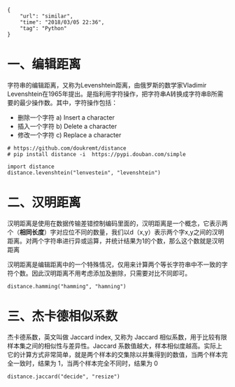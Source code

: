 ```
{
    "url": "similar",
    "time": "2018/03/05 22:36",
    "tag": "Python"
}
```

# 一、编辑距离

字符串的编辑距离，又称为Levenshtein距离，由俄罗斯的数学家Vladimir Levenshtein在1965年提出。是指利用字符操作，把字符串A转换成字符串B所需要的最少操作数。其中，字符操作包括：

- 删除一个字符     a) Insert a character
- 插入一个字符     b) Delete a character
- 修改一个字符     c) Replace a character


```
# https://github.com/doukremt/distance
# pip install distance -i  https://pypi.douban.com/simple

import distance
distance.levenshtein("lenvestein", "levenshtein")
```

# 二、汉明距离

汉明距离是使用在数据传输差错控制编码里面的，汉明距离是一个概念，它表示两个（**相同长度**）字对应位不同的数量，我们以d（x,y）表示两个字x,y之间的汉明距离。对两个字符串进行异或运算，并统计结果为1的个数，那么这个数就是汉明距离

汉明距离是编辑距离中的一个特殊情况，仅用来计算两个等长字符串中不一致的字符个数。因此汉明距离不用考虑添加及删除，只需要对比不同即可。

```
distance.hamming("hamming", "hamning")
```

# 三、杰卡德相似系数

杰卡德系数，英文叫做 Jaccard index, 又称为 Jaccard 相似系数，用于比较有限样本集之间的相似性与差异性。Jaccard 系数值越大，样本相似度越高。实际上它的计算方式非常简单，就是两个样本的交集除以并集得到的数值，当两个样本完全一致时，结果为 1，当两个样本完全不同时，结果为 0

```
distance.jaccard("decide", "resize")
```